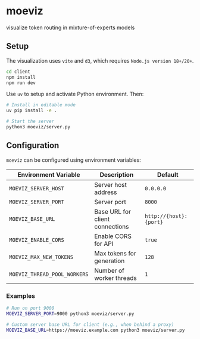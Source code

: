 # moeviz

visualize token routing in mixture-of-experts models

## Setup

The visualization uses `vite` and `d3`, which requires `Node.js version 18+/20+`.

```bash
cd client
npm install
npm run dev
```

Use `uv` to setup and activate Python environment. Then:

```bash
# Install in editable mode
uv pip install -e .

# Start the server
python3 moeviz/server.py
```

## Configuration

`moeviz` can be configured using environment variables:

| Environment Variable | Description | Default |
|---|---|---|
| `MOEVIZ_SERVER_HOST` | Server host address | `0.0.0.0` |
| `MOEVIZ_SERVER_PORT` | Server port | `8000` |
| `MOEVIZ_BASE_URL` | Base URL for client connections | `http://{host}:{port}` |
| `MOEVIZ_ENABLE_CORS` | Enable CORS for API | `true` |
| `MOEVIZ_MAX_NEW_TOKENS` | Max tokens for generation | `128` |
| `MOEVIZ_THREAD_POOL_WORKERS` | Number of worker threads | `1` |

### Examples

```bash
# Run on port 9000
MOEVIZ_SERVER_PORT=9000 python3 moeviz/server.py

# Custom server base URL for client (e.g., when behind a proxy)
MOEVIZ_BASE_URL=https://moeviz.example.com python3 moeviz/server.py
```
